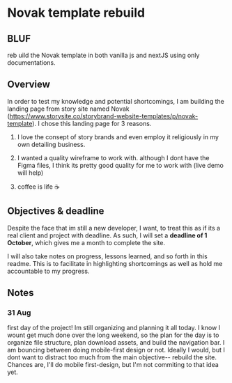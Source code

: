# Novak template rebuild

## BLUF 

reb uild the Novak template in both vanilla js and nextJS using only documentations.

## Overview

In order to test my knowledge and potential shortcomings, I am building the landing page from story site named Novak (https://www.storysite.co/storybrand-website-templates/p/novak-template). I chose this landing page for 3 reasons. 

1. I love the consept of story brands and even employ it religiously in my own detailing business.

2. I wanted a quality wireframe to work with. although I dont have the Figma files, I  think its pretty good quality for me to work with (live demo will help)

3. coffee is life ☕️

## Objectives & deadline

Despite the face that im still a new developer, I want, to treat this as if its a real client and project with deadline. As such, I will set a **deadline of 1 October**, which gives me a month to complete the site. 

I will also take notes on progress, lessons learned, and so forth in this readme. This is to facilitate in highlighting shortcomings as well as hold me accountable to my progress. 

## Notes

### 31 Aug 

first day of the project! Im still organizing and planning it all today. I know I wount get much done over the long weekend, so the plan for the day is to organize file structure, plan download assets, and build the navigation bar. I am bouncing between doing mobile-first design or not. Ideally I would, but I dont want to distract too much from the main objective-- rebuild the site. Chances are, I'll do mobile first-design, but I'm not commiting to that idea yet.

